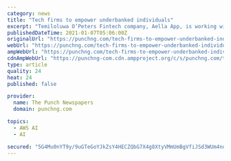 ```yaml
---
category: news
title: "Tech firms to empower underbanked individuals"
excerpt: "Temiloluwa O’Peters Fintech company, Aella App, is working with Amazon Web Services, Inc. to empower underbanked individuals to have quicker access to credit and other financial services, using"
publishedDateTime: 2021-01-07T05:06:00Z
originalUrl: "https://punchng.com/tech-firms-to-empower-underbanked-individuals/"
webUrl: "https://punchng.com/tech-firms-to-empower-underbanked-individuals/"
ampWebUrl: "https://punchng.com/tech-firms-to-empower-underbanked-individuals/?amp=1"
cdnAmpWebUrl: "https://punchng-com.cdn.ampproject.org/c/s/punchng.com/tech-firms-to-empower-underbanked-individuals/?amp=1"
type: article
quality: 24
heat: 24
published: false

provider:
  name: The Punch Newspapers
  domain: punchng.com

topics:
  - AWS AI
  - AI

secured: "5G4Mu0nYT9y/9uGTeGoYJkZsY4HECZQbG7X4g8XtyVMmUmBgVfiJSd3WUm4nqV5JolDohbrISCASw00Bjboa1Ow/oto0iUevOVJe8x9yjXrVlNVsWeOvTWk3umWOvTGxupFvHE4gqmGRCHV8E5i9HsJhSjr/hQcZUK0ND4v2BqYUk9L8XOmNr+Ccrw3KDNHeBZ5OBpyfE/SV3ll9pEJnSMAZCG9J10mN9OaB2VrzQrhI0/eYhvdDACBvEMw2Qfcazn8CEkSQMXUjB5iSZFh7GE3ZUiKj7yDHiDFsj3Jp4RY5gcORNdP1VHTPQiO5lEcSFMVn6w8cUQQmyBT+XHOntGZblgv2hqCMAg0kVsly4PQ=;5EBK69n4TRcpx1XIgcL9hg=="
---
```


